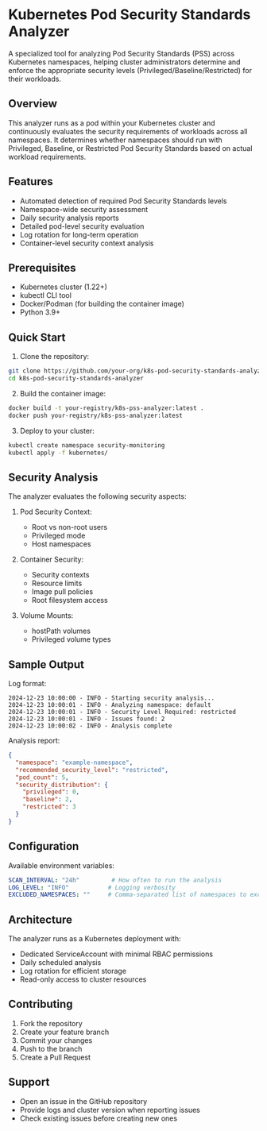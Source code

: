 # Kubernetes Pod Security Standards Analyzer

A specialized tool for analyzing Pod Security Standards (PSS) across Kubernetes namespaces, helping cluster administrators determine and enforce the appropriate security levels (Privileged/Baseline/Restricted) for their workloads.


## Overview

This analyzer runs as a pod within your Kubernetes cluster and continuously evaluates the security requirements of workloads across all namespaces. It determines whether namespaces should run with Privileged, Baseline, or Restricted Pod Security Standards based on actual workload requirements.

## Features

- Automated detection of required Pod Security Standards levels
- Namespace-wide security assessment
- Daily security analysis reports
- Detailed pod-level security evaluation
- Log rotation for long-term operation
- Container-level security context analysis

## Prerequisites

- Kubernetes cluster (1.22+)
- kubectl CLI tool
- Docker/Podman (for building the container image)
- Python 3.9+

## Quick Start

1. Clone the repository:
```bash
git clone https://github.com/your-org/k8s-pod-security-standards-analyzer.git
cd k8s-pod-security-standards-analyzer
```

2. Build the container image:
```bash
docker build -t your-registry/k8s-pss-analyzer:latest .
docker push your-registry/k8s-pss-analyzer:latest
```

3. Deploy to your cluster:
```bash
kubectl create namespace security-monitoring
kubectl apply -f kubernetes/
```

## Security Analysis

The analyzer evaluates the following security aspects:

1. Pod Security Context:
   - Root vs non-root users
   - Privileged mode
   - Host namespaces

2. Container Security:
   - Security contexts
   - Resource limits
   - Image pull policies
   - Root filesystem access

3. Volume Mounts:
   - hostPath volumes
   - Privileged volume types

## Sample Output

Log format:
```
2024-12-23 10:00:00 - INFO - Starting security analysis...
2024-12-23 10:00:01 - INFO - Analyzing namespace: default
2024-12-23 10:00:01 - INFO - Security Level Required: restricted
2024-12-23 10:00:01 - INFO - Issues found: 2
2024-12-23 10:00:02 - INFO - Analysis complete
```

Analysis report:
```json
{
  "namespace": "example-namespace",
  "recommended_security_level": "restricted",
  "pod_count": 5,
  "security_distribution": {
    "privileged": 0,
    "baseline": 2,
    "restricted": 3
  }
}
```

## Configuration

Available environment variables:
```yaml
SCAN_INTERVAL: "24h"         # How often to run the analysis
LOG_LEVEL: "INFO"           # Logging verbosity
EXCLUDED_NAMESPACES: ""     # Comma-separated list of namespaces to exclude
```

## Architecture

The analyzer runs as a Kubernetes deployment with:
- Dedicated ServiceAccount with minimal RBAC permissions
- Daily scheduled analysis
- Log rotation for efficient storage
- Read-only access to cluster resources

## Contributing

1. Fork the repository
2. Create your feature branch
3. Commit your changes
4. Push to the branch
5. Create a Pull Request


## Support

- Open an issue in the GitHub repository
- Provide logs and cluster version when reporting issues
- Check existing issues before creating new ones
